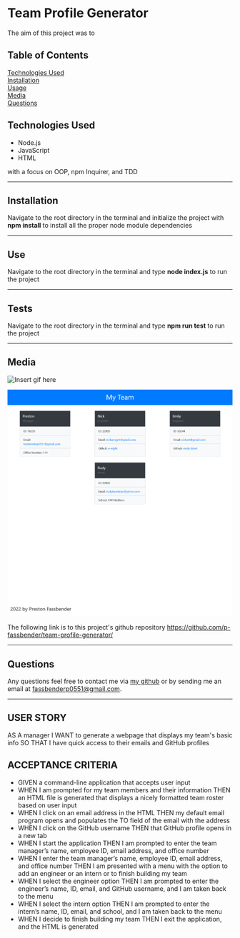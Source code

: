 # Team Profile Generator

The aim of this project was to

## Table of Contents
[Technologies Used](#technologies-used) <br>
[Installation](#installation) <br>
[Usage](#use) <br>
[Media](#media) <br>
[Questions](#questions) <br>

## Technologies Used
* Node.js
* JavaScript
* HTML

with a focus on OOP, npm Inquirer, and TDD

---

## Installation
Navigate to the root directory in the terminal and initialize the project with **npm install** to install all the proper node module dependencies

---

## Use
Navigate to the root directory in the terminal and type **node index.js** to run the project

---

## Tests
Navigate to the root directory in the terminal and type **npm run test** to run the project

---

## Media
![Insert gif here]()

![Screenshot of a populated team profile page](./assets/team-profile-generator.png)

The following link is to this project's github repository
https://github.com/p-fassbender/team-profile-generator/

---

## Questions
Any questions feel free to contact me via [my github](https://github.com/p-fassbender) or by sending me an email at fassbenderp0551@gmail.com.

---

## USER STORY
AS A manager
I WANT to generate a webpage that displays my team's basic info
SO THAT I have quick access to their emails and GitHub profiles

## ACCEPTANCE CRITERIA
* GIVEN a command-line application that accepts user input
* WHEN I am prompted for my team members and their information
THEN an HTML file is generated that displays a nicely formatted team roster based on user input
* WHEN I click on an email address in the HTML
THEN my default email program opens and populates the TO field of the email with the address
* WHEN I click on the GitHub username
THEN that GitHub profile opens in a new tab
* WHEN I start the application
THEN I am prompted to enter the team manager’s name, employee ID, email address, and office number
* WHEN I enter the team manager’s name, employee ID, email address, and office number
THEN I am presented with a menu with the option to add an engineer or an intern or to finish building my team
* WHEN I select the engineer option
THEN I am prompted to enter the engineer’s name, ID, email, and GitHub username, and I am taken back to the menu
* WHEN I select the intern option
THEN I am prompted to enter the intern’s name, ID, email, and school, and I am taken back to the menu
* WHEN I decide to finish building my team
THEN I exit the application, and the HTML is generated